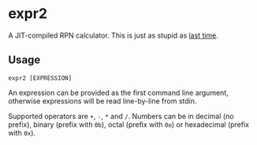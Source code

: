 # expr2

A JIT-compiled RPN calculator. This is just as stupid as [last time][expr].

[expr]: https://github.com/vktec/expr

## Usage

```
expr2 [EXPRESSION]
```

An expression can be provided as the first command line argument, otherwise expressions will be read line-by-line from stdin.

Supported operators are `+`, `-`, `*` and `/`.
Numbers can be in decimal (no prefix), binary (prefix with `0b`), octal (prefix with `0o`) or hexadecimal (prefix with `0x`).
